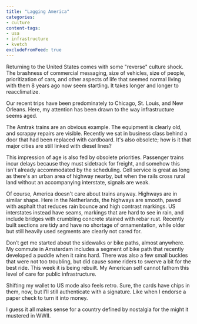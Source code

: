 ```yaml
---
title: "Lagging America"
categories:
- culture
content-tags:
- usa
- infrastructure
- kvetch
excludeFromFeed: true
---
```


Returning to the United States comes with some "reverse" culture shock. The brashness of commercial messaging, size of vehicles, size of people, prioritization of cars, and other aspects of life that seemed normal living with them 8 years ago now seem startling. It takes longer and longer to reacclimatize.

Our recent trips have been predominately to Chicago, St. Louis, and New Orleans. Here, my attention has been drawn to the way infrastructure seems aged.

The Amtrak trains are an obvious example. The equipment is clearly old, and scrappy repairs are visible. Recently we sat in business class behind a door that had been replaced with cardboard. It's also obsolete; how is it that major cities are still linked with diesel lines?

This impression of age is also fed by obsolete priorities. Passenger trains incur delays because they must sidetrack for freight, and somehow this isn't already accommodated by the scheduling. Cell service is great as long as there's an urban area of highway nearby, but when the rails cross rural land without an accompanying interstate, signals are weak.

Of course, America doesn't care about trains anyway. Highways are in similar shape. Here in the Netherlands, the highways are smooth, paved with asphalt that reduces rain bounce and high contrast markings. US interstates instead have seams, markings that are hard to see in rain, and include bridges with crumbling concrete stained with rebar rust. Recently built sections are tidy and have no shortage of ornamentation, while older but still heavily used segments are clearly not cared for.

Don’t get me started about the sidewalks or bike paths, almost anywhere. My commute in Amsterdam includes a segment of bike path that recently developed a puddle when it rains hard. There was also a few small buckles that were not too troubling, but did cause some riders to swerve a bit for the best ride. This week it is being rebuilt. My American self cannot fathom this level of care for public infrastructure.

Shifting my wallet to US mode also feels retro. Sure, the cards have chips in them, now, but I’ll still authenticate with a signature. Like when I endorse a paper check to turn it into money.

I guess it all makes sense for a country defined by nostalgia for the might it mustered in WWII.
